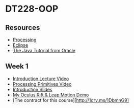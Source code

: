 DT228-OOP
=========

Resources
---------
* [Processing](http://processing.org)
* [Eclipse](http://eclipse.org)
* [The Java Tutorial from Oracle](http://docs.oracle.com/javase/tutorial/)

Week 1
------
* [Introduction Lecture Video](https://github.com/skooter500/DT228-OOP)
* [Processing Primitives Video](https://www.youtube.com/watch?v=8108O5q4cAQ)
* [Introduction Slides](http://1drv.ms/1DbfIMl)
* [My Oculus Rift & Leap Motion Demo](https://www.youtube.com/watch?v=jtU5_HnSmv0) 
* [The contract for this course][http://1drv.ms/1DbmnG9]